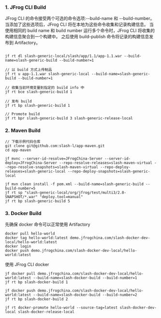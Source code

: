 ### 1. JFrog CLI Build
JFrog CLI 的命令接受两个可选的命令选项:--build-name 和 --build-number。当添加了这些选项后，JFrog CLI 将在本地为这些命令收集和记录构建信息。
当使用相同的 build name 和 build number 运行多个命令时，JFrog CLI 将收集的构建信息聚合到一个构建中。
之后使用 build-publish 命令将记录的构建信息发布到 Artifactory。

```

jf rt dl slash-generic-local/slash/app/1.1/app-1.1.war --build-name=slash-generic-build --build-number=1

// 以 build 方式上传制品
jf rt u app-1.1.war slash-generic-local --build-name=slash-generic-build --build-number=1

// 收集当前环境变量到指定的 build info 中
jf rt bce slash-generic-build 1

// 发布 build
jf rt bp slash-generic-build 1

// Promote build
jf rt bpr slash-generic-build 3 slash-generic-release-local

```

### 2. Maven Build
```
// 下载示例代码仓库
git clone git@github.com:slash-l/app-maven.git
cd app-maven

jf mvnc --server-id-resolve=JFrogChina-Server --server-id-deploy=JFrogChina-Server --repo-resolve-releases=slash-maven-virtual --repo-resolve-snapshots=slash-maven-virtual --repo-deploy-releases=slash-generic-local --repo-deploy-snapshots=slash-generic-local

jf mvn clean install -f pom.xml --build-name=slash-generic-build --build-number=5
jf rt sp "slash-generic-local/org/jfrog/test/multi3/2.0-SNAPSHOT/*.war" "deploy.tool=manual"
jf rt bp slash-generic-build 5
```

### 3. Docker Build
先确保 docker 命令可以正常使用 Artifactory
```
docker pull hello-world
docker tag hello-world:latest demo.jfrogchina.com/slash-docker-dev-local/hello-world:latest
docker login 
docker push demo.jfrogchina.com/slash-docker-dev-local/hello-world:latest
```

使用 JFrog CLI docker
```
jf docker pull demo.jfrogchina.com/slash-docker-dev-local/hello-world:latest --build-name=slash-docker-build --build-number=1
jf rt bp slash-docker-build 1

jf docker push demo.jfrogchina.com/slash-docker-dev-local/hello-world:latest --build-name=slash-docker-build --build-number=2
jf rt bp slash-docker-build 2

jf rt docker-promote hello-world --source-tag=latest slash-docker-dev-local slash-docker-release-local
```



